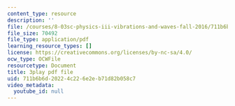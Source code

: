 ```yaml
---
content_type: resource
description: ''
file: /courses/8-03sc-physics-iii-vibrations-and-waves-fall-2016/711b6b6d20224c226e2eb71d82b058c7_1JeBWHzrRD4.pdf
file_size: 70492
file_type: application/pdf
learning_resource_types: []
license: https://creativecommons.org/licenses/by-nc-sa/4.0/
ocw_type: OCWFile
resourcetype: Document
title: 3play pdf file
uid: 711b6b6d-2022-4c22-6e2e-b71d82b058c7
video_metadata:
  youtube_id: null
---
```

